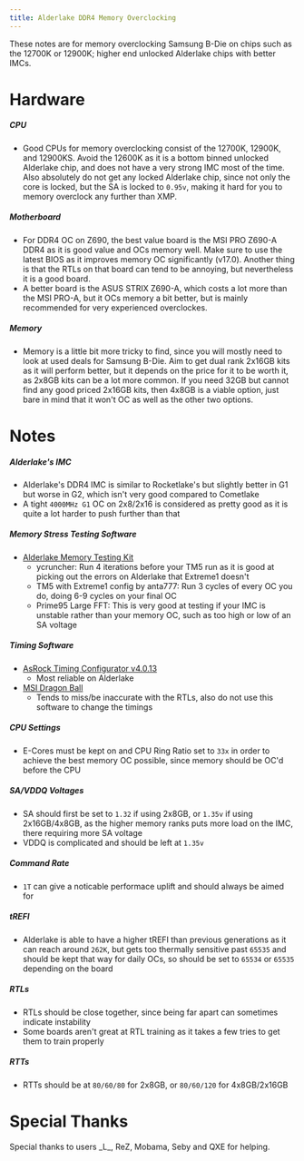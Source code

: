 ```yaml
---
title: Alderlake DDR4 Memory Overclocking
---
```


These notes are for memory overclocking Samsung B-Die on chips such as the 12700K or 12900K; higher end unlocked Alderlake chips with better IMCs.


# Hardware

##### CPU
- Good CPUs for memory overclocking consist of the 12700K, 12900K, and 12900KS. Avoid the 12600K as it is a bottom binned unlocked Alderlake chip, and does not have a very strong IMC most of the time. Also absolutely do not get any locked Alderlake chip, since not only the core is locked, but the SA is locked to `0.95v`, making it hard for you to memory overclock any further than XMP.

##### Motherboard
- For DDR4 OC on Z690, the best value board is the MSI PRO Z690-A DDR4 as it is good value and OCs memory well. Make sure to use the latest BIOS as it improves memory OC significantly (v17.0). Another thing is that the RTLs on that board can tend to be annoying, but nevertheless it is a good board.
- A better board is the ASUS STRIX Z690-A, which costs a lot more than the MSI PRO-A, but it OCs memory a bit better, but is mainly recommended for very experienced overclockes.

##### Memory
- Memory is a little bit more tricky to find, since you will mostly need to look at used deals for Samsung B-Die. Aim to get dual rank 2x16GB kits as it will perform better, but it depends on the price for it to be worth it, as 2x8GB kits can be a lot more common. If you need 32GB but cannot find any good priced 2x16GB kits, then 4x8GB is a viable option, just bare in mind that it won't OC as well as the other two options.


# Notes

##### Alderlake's IMC
- Alderlake's DDR4 IMC is similar to Rocketlake's but slightly better in G1 but worse in G2, which isn't very good compared to Cometlake
- A tight `4000MHz G1` OC on 2x8/2x16 is considered as pretty good as it is quite a lot harder to push further than that

##### Memory Stress Testing Software
- [Alderlake Memory Testing Kit](https://mega.nz/folder/681HEQaB#OkkwsXxzZgCabkco9KUWxA)
  - ycruncher: Run 4 iterations before your TM5 run as it is good at picking out the errors on Alderlake that Extreme1 doesn't
  - TM5 with Extreme1 config by anta777: Run 3 cycles of every OC you do, doing 6-9 cycles on your final OC
  - Prime95 Large FFT: This is very good at testing if your IMC is unstable rather than your memory OC, such as too high or low of an SA voltage

##### Timing Software
- [AsRock Timing Configurator v4.0.13](https://drive.google.com/file/d/11A2CCcXbvAFLVNHPVP9EtZ4hwmsn2yFt/edit)
  - Most reliable on Alderlake
- [MSI Dragon Ball](https://drive.google.com/file/d/1XmKv13D0MgC9fPaA91535wCe9ztoeaHV/view?usp=sharing)
  - Tends to miss/be inaccurate with the RTLs, also do not use this software to change the timings

##### CPU Settings
- E-Cores must be kept on and CPU Ring Ratio set to `33x` in order to achieve the best memory OC possible, since memory should be OC'd before the CPU

##### SA/VDDQ Voltages
- SA should first be set to `1.32` if using 2x8GB, or `1.35v` if using 2x16GB/4x8GB, as the higher memory ranks puts more load on the IMC, there requiring more SA voltage
- VDDQ is complicated and should be left at `1.35v`

##### Command Rate
- `1T` can give a noticable performace uplift and should always be aimed for

##### tREFI
- Alderlake is able to have a higher tREFI than previous generations as it can reach around `262K`, but gets too thermally sensitive past `65535` and should be kept that way for daily OCs, so should be set to `65534` or `65535` depending on the board

##### RTLs
- RTLs should be close together, since being far apart can sometimes indicate instability
- Some boards aren't great at RTL training as it takes a few tries to get them to train properly

##### RTTs
- RTTs should be at `80/60/80` for 2x8GB, or `80/60/120` for 4x8GB/2x16GB

# Special Thanks

Special thanks to users \_L_, ReZ, Mobama, Seby and QXE for helping.
